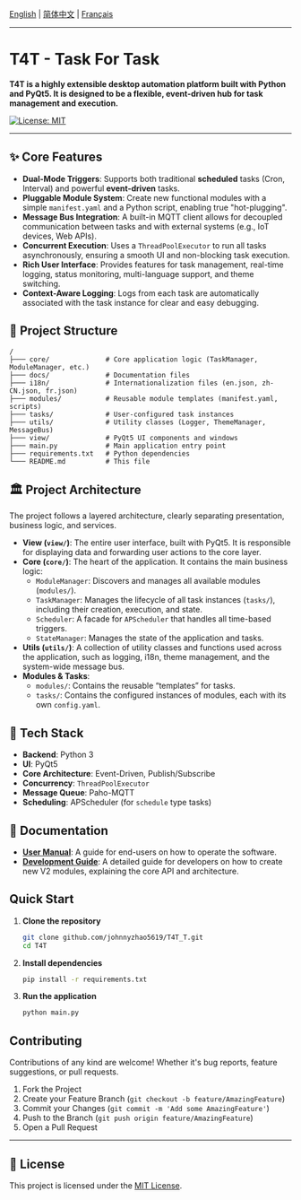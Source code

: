 [English](./README.md) | [简体中文](./README.zh-CN.md) | [Français](./README.fr.md)

---

# T4T - Task For Task

**T4T is a highly extensible desktop automation platform built with Python and PyQt5. It is designed to be a flexible, event-driven hub for task management and execution.**

[![License: MIT](https://img.shields.io/badge/License-MIT-yellow.svg)](https://opensource.org/licenses/MIT)

---

## ✨ Core Features

*   **Dual-Mode Triggers**: Supports both traditional **scheduled** tasks (Cron, Interval) and powerful **event-driven** tasks.
*   **Pluggable Module System**: Create new functional modules with a simple `manifest.yaml` and a Python script, enabling true "hot-plugging".
*   **Message Bus Integration**: A built-in MQTT client allows for decoupled communication between tasks and with external systems (e.g., IoT devices, Web APIs).
*   **Concurrent Execution**: Uses a `ThreadPoolExecutor` to run all tasks asynchronously, ensuring a smooth UI and non-blocking task execution.
*   **Rich User Interface**: Provides features for task management, real-time logging, status monitoring, multi-language support, and theme switching.
*   **Context-Aware Logging**: Logs from each task are automatically associated with the task instance for clear and easy debugging.

## 📂 Project Structure
```
/
├─── core/              # Core application logic (TaskManager, ModuleManager, etc.)
├─── docs/              # Documentation files
├─── i18n/              # Internationalization files (en.json, zh-CN.json, fr.json)
├─── modules/           # Reusable module templates (manifest.yaml, scripts)
├─── tasks/             # User-configured task instances
├─── utils/             # Utility classes (Logger, ThemeManager, MessageBus)
├─── view/              # PyQt5 UI components and windows
├─── main.py            # Main application entry point
├─── requirements.txt   # Python dependencies
└─── README.md          # This file
```

## 🏛️ Project Architecture

The project follows a layered architecture, clearly separating presentation, business logic, and services.

*   **View (`view/`)**: The entire user interface, built with PyQt5. It is responsible for displaying data and forwarding user actions to the core layer.
*   **Core (`core/`)**: The heart of the application. It contains the main business logic:
    *   `ModuleManager`: Discovers and manages all available modules (`modules/`).
    *   `TaskManager`: Manages the lifecycle of all task instances (`tasks/`), including their creation, execution, and state.
    *   `Scheduler`: A facade for `APScheduler` that handles all time-based triggers.
    *   `StateManager`: Manages the state of the application and tasks.
*   **Utils (`utils/`)**: A collection of utility classes and functions used across the application, such as logging, i18n, theme management, and the system-wide message bus.
*   **Modules & Tasks**:
    *   `modules/`: Contains the reusable “templates” for tasks.
    *   `tasks/`: Contains the configured instances of modules, each with its own `config.yaml`.

## 🚀 Tech Stack

*   **Backend**: Python 3
*   **UI**: PyQt5
*   **Core Architecture**: Event-Driven, Publish/Subscribe
*   **Concurrency**: `ThreadPoolExecutor`
*   **Message Queue**: Paho-MQTT
*   **Scheduling**: APScheduler (for `schedule` type tasks)

## 📖 Documentation

*   **[User Manual](./docs/user_manual.md)**: A guide for end-users on how to operate the software.
*   **[Development Guide](./docs/development_guide.md)**: A detailed guide for developers on how to create new V2 modules, explaining the core API and architecture.

## Quick Start

1.  **Clone the repository**
    ```bash
    git clone github.com/johnnyzhao5619/T4T_T.git
    cd T4T
    ```

2.  **Install dependencies**
    ```bash
    pip install -r requirements.txt
    ```

3.  **Run the application**
    ```bash
    python main.py
    ```

## Contributing

Contributions of any kind are welcome! Whether it's bug reports, feature suggestions, or pull requests.

1.  Fork the Project
2.  Create your Feature Branch (`git checkout -b feature/AmazingFeature`)
3.  Commit your Changes (`git commit -m 'Add some AmazingFeature'`)
4.  Push to the Branch (`git push origin feature/AmazingFeature`)
5.  Open a Pull Request

---

## 📄 License

This project is licensed under the [MIT License](LICENSE).
